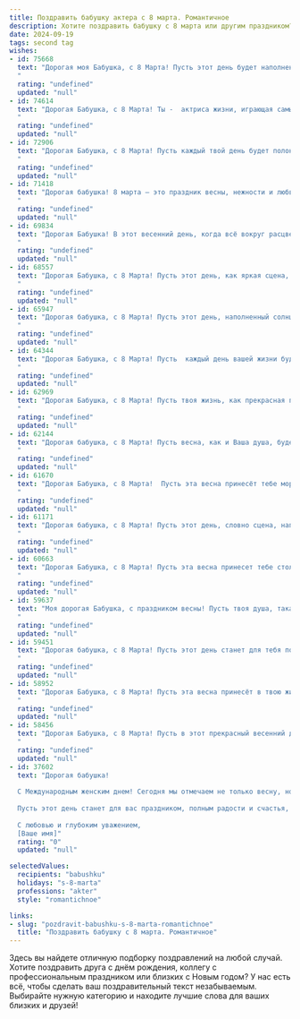 ```yaml
---
title: Поздравить бабушку актера с 8 марта. Романтичное
description: Хотите поздравить бабушку с 8 марта или другим праздником? Наш ИИ создаст незабываемое поздравление, а вы обязательно выделитесь среди других.  
date: 2024-09-19
tags: second tag
wishes:
- id: 75668
  text: "Дорогая моя Бабушка, с 8 Марта! Пусть этот день будет наполнен яркими эмоциями, теплом весеннего солнца и восхищением от твоей прекрасной души. Ты - настоящая актриса жизни, с блеском и грацией играющая роли жены, матери и бабушки.  Ты излучаешь свет и любовь, которыми согреваются сердца всех, кто тебя знает.  Будь счастлива, здорова и любима!
  "
  rating: "undefined"
  updated: "null"
- id: 74614
  text: "Дорогая Бабушка, с 8 Марта! Ты -  актриса жизни, играющая самые яркие роли, и  твоя любовь и нежность - самый прекрасный спектакль. Спасибо за твое тепло, за твои мудрые слова и за то, что ты всегда рядом!
  "
  rating: "undefined"
  updated: "null"
- id: 72906
  text: "Дорогая Бабушка, с 8 Марта! Пусть каждый твой день будет полон ярких красок, как волшебная сцена, и пусть твоя жизнь всегда будет наполнена овациями и любовью!
  "
  rating: "undefined"
  updated: "null"
- id: 71418
  text: "Дорогая бабушка! 8 марта – это праздник весны, нежности и любви, а ты – воплощение всех этих качеств! Пусть жизнь твоя будет полна ярких моментов, как самые трогательные сцены в твоих спектаклях. Желаю тебе любви, здоровья, радости и вдохновения! С праздником, моя милая!
  "
  rating: "undefined"
  updated: "null"
- id: 69834
  text: "Дорогая Бабушка! В этот весенний день, когда всё вокруг расцветает, я хочу пожелать тебе, самой талантливой актрисе,  безграничного счастья, ярких ролей и вечной молодости! Пусть твоя жизнь будет полна любви и аплодисментов!
  "
  rating: "undefined"
  updated: "null"
- id: 68557
  text: "Дорогая Бабушка, с 8 Марта! Пусть этот день, как яркая сцена, расцветит вашу жизнь новыми эмоциями, радостью и теплом. Вы – настоящая звезда, которая всегда сияет на нашем семейном небосклоне. Желаем вам бесконечного вдохновения, чтобы вы всегда играли главные роли в нашей жизни!
  "
  rating: "undefined"
  updated: "null"
- id: 65947
  text: "Дорогая бабушка, с 8 Марта! Пусть этот день, наполненный солнцем и весенним настроением, станет для тебя настоящим праздником. Ты - самая талантливая актриса в моей жизни, и твои роли всегда трогают мое сердце. Желаю тебе ярких красок, вдохновения, новых ролей и, конечно же, крепкого здоровья и безоблачного счастья!
  "
  rating: "undefined"
  updated: "null"
- id: 64344
  text: "Дорогая Бабушка, с 8 Марта! Пусть  каждый день вашей жизни будет наполнен светом, радостью и  красотой, как ваши незабываемые роли на сцене. Вы – настоящая актриса жизни, которая дарит нам любовь и тепло.
  "
  rating: "undefined"
  updated: "null"
- id: 62969
  text: "Дорогая Бабушка, с 8 Марта! Пусть твоя жизнь, как прекрасная пьеса, будет полна ярких ролей, счастливых сцен и бурных оваций. Твой талант, теплота и очарование - лучшие декорации для этой жизни.
  "
  rating: "undefined"
  updated: "null"
- id: 62144
  text: "Дорогая бабушка, с 8 Марта! Пусть весна, как и Ваша душа, будет полна ярких красок и нежных чувств. Желаю Вам бесконечного счастья, вдохновения, новых ролей и оваций!
  "
  rating: "undefined"
  updated: "null"
- id: 61670
  text: "Дорогая Бабушка, с 8 Марта!  Пусть эта весна принесёт тебе море цветов, улыбок  и самых светлых эмоций. Ты — наша любимая актриса, чья игра трогает сердца и заставляет смеяться до слёз. Желаю тебе  здоровья,  огромной любви и долгой,  яркой  жизни,  полной  незабываемых ролей!
  "
  rating: "undefined"
  updated: "null"
- id: 61171
  text: "Дорогая бабушка, с 8 Марта! Пусть этот день, словно сцена, наполнится яркими эмоциями, искренней любовью и блеском аплодисментов от тех, кто дорожит Вами.  Будьте всегда прекрасны, как цветы на сцене, и излучайте теплоту, как софиты, освещающие дорогу к счастью!
  "
  rating: "undefined"
  updated: "null"
- id: 60663
  text: "Дорогая Бабушка, с 8 Марта! Пусть эта весна принесет тебе столько же тепла и нежности, сколько ты даришь нам своим талантом. Твоя игра на сцене – это волшебство, которое вдохновляет и завораживает. Желаю тебе ярких ролей, искренних аплодисментов и бесконечного счастья!
  "
  rating: "undefined"
  updated: "null"
- id: 59637
  text: "Моя дорогая Бабушка, с праздником весны! Пусть твоя душа, такая же яркая и талантливая, как твоя игра на сцене, всегда сияет счастьем и любовью.
  "
  rating: "undefined"
  updated: "null"
- id: 59451
  text: "Дорогая бабушка, с 8 Марта! Пусть этот день станет для тебя поводом окунуться в мир прекрасного, как ты когда-то блистала на сцене! Твоя любовь и доброта — самая трогательная и яркая роль, которую ты играешь в нашей жизни. Желаю тебе радости, вдохновения и любви, которая освещает твою жизнь ярче всех софитов!
  "
  rating: "undefined"
  updated: "null"
- id: 58952
  text: "Дорогая Бабушка, с 8 Марта! Пусть эта весна принесёт в твою жизнь столько же тепла и света, сколько ты дарила нам на протяжении всей своей жизни. Твоя улыбка – самая красивая сцена, а твоя любовь – самый трогательный спектакль. Спасибо за то, что ты есть!
  "
  rating: "undefined"
  updated: "null"
- id: 58456
  text: "Дорогая Бабушка, с 8 Марта! Пусть в этот прекрасный весенний день Вас окружают цветы, улыбки и аплодисменты, как на лучших театральных премьерах. Пусть Ваши мечты, как яркие роли, исполняются легко и с блеском!
  "
  rating: "undefined"
  updated: "null"
- id: 37602
  text: "Дорогая бабушка!
  
  С Международным женским днем! Сегодня мы отмечаем не только весну, но и ваше безмерное тепло и заботу, которые вдохновляют всех нас. Как настоящий актер на сцене жизни, вы играете свою роль с грацией и мудростью, окружая нас светом и любовью.
  
  Пусть этот день станет для вас праздником, полным радости и счастья, как в лучших спектаклях. Вы — наш главный герой, и мы бесконечно благодарны за каждый миг, проведенный с вами. Желаю вам здоровья, исполненных мечт, и чтоб каждый день дарил вам вдохновение и улыбки.
  
  С любовью и глубоким уважением,
  [Ваше имя]"
  rating: "0"
  updated: "null"

selectedValues:
  recipients: "babushku"
  holidays: "s-8-marta"
  professions: "akter"
  style: "romantichnoe"

links:
- slug: "pozdravit-babushku-s-8-marta-romantichnoe"
  title: "Поздравить бабушку с 8 марта. Романтичное"
---
```


Здесь вы найдете отличную подборку поздравлений на любой случай. 
Хотите поздравить друга с днём рождения, коллегу с профессиональным праздником или близких с Новым годом? У нас есть всё, чтобы сделать ваш поздравительный текст незабываемым. Выбирайте нужную категорию и находите лучшие слова для ваших близких и друзей!
